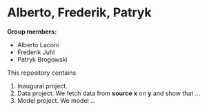 # Alberto, Frederik, Patryk

**Group members:**
- Alberto Laconi
- Frederik Juhl
- Patryk Brogowski

This repository contains  
1. Inaugural project. 
2. Data project. We fetch data from **source x** on **y** and show that ...
3. Model project. We model ...
